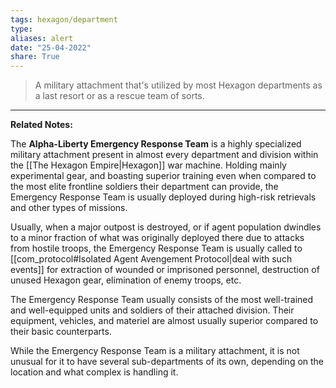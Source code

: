 ```yaml
---
tags: hexagon/department
type: 
aliases: alert
date: "25-04-2022"
share: True
---
```

> A military attachment that's utilized by most Hexagon departments as a last resort or as a rescue team of sorts.
---

**Related Notes:** 

The **Alpha-Liberty Emergency Response Team** is a highly specialized military attachment present in almost every department and division within the [[The Hexagon Empire|Hexagon]] war machine. Holding mainly experimental gear, and boasting superior training even when compared to the most elite frontline soldiers their department can provide, the Emergency Response Team is usually deployed during high-risk retrievals and other types of missions.

Usually, when a major outpost is destroyed, or if agent population dwindles to a minor fraction of what was originally deployed there due to attacks from hostile troops, the Emergency Response Team is usually called to [[com_protocol#Isolated Agent Avengement Protocol|deal with such events]] for extraction of wounded or imprisoned personnel, destruction of unused Hexagon gear, elimination of enemy troops, etc.

The Emergency Response Team usually consists of the most well-trained and well-equipped units and soldiers of their attached division. Their equipment, vehicles, and materiel are almost usually superior compared to their basic counterparts.

While the Emergency Response Team is a military attachment, it is not unusual for it to have several sub-departments of its own, depending on the location and what complex is handling it.